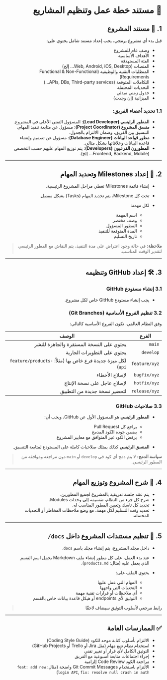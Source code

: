 <div dir="rtl" style="text-align: right">

# 🧭 مستند خطة عمل وتنظيم المشاريع

## 1. 📝 مستند المشروع

قبل بدء أي مشروع برمجي، يجب إعداد مستند شامل يحتوي على:

- وصف عام للمشروع
- الأهداف الأساسية
- الفئة المستهدفة
- المنصات (Web, Android, iOS, Desktop... إلخ)
- المتطلبات التقنية والوظيفية (Functional & Non-Functional Requirements)
- التكاملات المتوقعة (APIs, DBs, Third-party services...)
- التحديات المحتملة
- جدول زمني مبدئي
- الميزانية (إن وجدت)

### 1.1 تحديد أعضاء الفريق:

- **المطور الرئيسي (Lead Developer)**: المسؤول التقني الأعلى في المشروع.
- **منسق المشروع (Project Coordinator)**: مسؤول عن متابعة تنفيذ المهام، التنسيق بين الفريق، وضمان الالتزام بالجدول.
- **مطور قواعد البيانات (Database Engineer)**: مسؤول عن تصميم وإنشاء قاعدة البيانات وعلاقاتها بشكل مثالي.
- **المطورون الفرعيون (Developers)**: يتم توزيع المهام عليهم حسب التخصص (Frontend, Backend, Mobile... إلخ).

---

## 2. 🎯 إعداد Milestones وتحديد المهام

- إنشاء قائمة Milestones تغطي مراحل المشروع الرئيسية.
- تحت كل Milestone، يتم تحديد المهام (Tasks) بشكل مفصل.
- لكل مهمة:

  - اسم المهمة
  - وصف مختصر
  - المطور المسؤول
  - المدة المتوقعة للتنفيذ
  - تاريخ التسليم

> **ملاحظة:** في حالة وجود اعتراض على مدة التنفيذ، يتم النقاش مع المطور الرئيسي لتقدير الوقت المناسب.

---

## 3. 🛠️ إعداد GitHub وتنظيمه

### 3.1 إنشاء مستودع GitHub

- يجب إنشاء مستودع GitHub خاص لكل مشروع.

### 3.2 تنظيم الفروع الأساسية (Git Branches)

وفق النظام العالمي، تكون الفروع الأساسية كالتالي:

| الفرع         | الوصف                                                      |
| ------------- | ---------------------------------------------------------- |
| `main`        | يحتوي على النسخة المستقرة والجاهزة للنشر                   |
| `develop`     | يحتوي على التطويرات الجارية                                |
| `feature/xyz` | لكل ميزة جديدة فرع خاص بها (مثلاً: `feature/products-api`) |
| `bugfix/xyz`  | لإصلاح الأخطاء                                             |
| `hotfix/xyz`  | لإصلاح عاجل على نسخة الإنتاج                               |
| `release/xyz` | لتحضير نسخة جديدة من التطبيق                               |

### 3.3 صلاحيات GitHub

- **المطور الرئيسي** هو المسؤول الأول عن GitHub، ويجب أن:

  - يراجع كل Pull Request
  - يضمن جودة الكود المدمج
  - يرفض الكود غير المتوافق مع معايير المشروع

- **المنسق الرئيسي** كذلك يمتلك صلاحيات كاملة على المستودع لمتابعة التنسيق.

> **سياسة الدمج:** لا يتم دمج أي كود في `develop` أو `main` دون مراجعة وموافقة من المطور الرئيسي.

---

## 4. 📢 شرح المشروع وتوزيع المهام

- يتم عقد جلسة تعريفية بالمشروع لجميع المطورين.
- شرح كل جزء من النظام، تقسيمه إلى وحدات Modules.
- تحديد كل تاسك وتعيين المطور المناسب له.
- تحديد وقت التسليم لكل مهمة، مع وضع ملاحظات المخاطر أو التحديات المحتملة.

---

## 5. 📁 تنظيم مستندات المشروع داخل `docs/`

- داخل مجلد المشروع، يتم إنشاء مجلد باسم `docs`.
- عند بدء العمل، على كل مطور إنشاء ملف Markdown يحمل اسم القسم الذي يعمل عليه (مثال: `products.md`).
- يحتوي الملف على:

  - المهام التي عمل عليها
  - التحديات التي واجهها
  - أي ملاحظات أو قرارات تقنية مهمة
  - التوثيق لأي endpoints أو هيكل قاعدة بيانات خاص بالقسم

> **رابط مرجعي لأسلوب التوثيق سيضاف لاحقًا**

---

## ✅ الممارسات العامة

- الالتزام بأسلوب كتابة موحد للكود (Coding Style Guide)
- استخدام نظام تتبع مهام (مثل Jira أو Trello أو GitHub Projects)
- التوثيق الكامل لأي قرار أو تغيير تقني
- إجراء اجتماعات متابعة أسبوعية مع الفريق
- مراجعة الكود Code Review إلزامية
- الالتزام باستخدام Git Commit Messages واضحة (مثال: `feat: add new login API`, `fix: resolve null crash in auth`)

